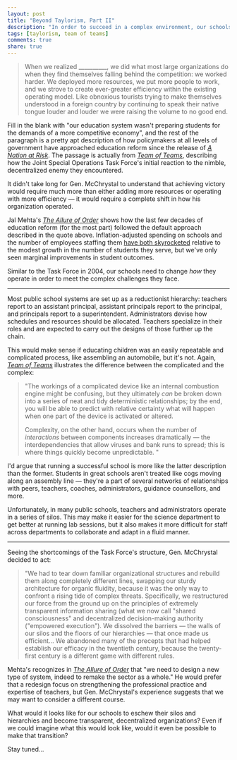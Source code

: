 ```yaml
---
layout: post
title: "Beyond Taylorism, Part II"
description: "In order to succeed in a complex environment, our schools need to change how they operate."
tags: [taylorism, team of teams]
comments: true
share: true  
---
```


>When we realized __________, we did what most large organizations do when they find themselves falling behind the competition: we worked harder. We deployed more resources, we put more people to work, and we strove to create ever-greater efficiency within the existing operating model. Like obnoxious tourists trying to make themselves understood in a foreign country by continuing to speak their native tongue louder and louder we were raising the volume to no good end.

Fill in the blank with "our education system wasn't preparing students for the demands of a more competitive economy", and the rest of the paragraph is a pretty apt description of how policymakers at all levels of government have approached education reform since the release of [*A Nation at Risk*][nationatrisk]. The passage is actually from [*Team of Teams*][teamofteams], describing how the Joint Special Operations Task Force's initial reaction to the nimble, decentralized enemy they encountered.

It didn't take long for Gen. McChrystal to understand that achieving victory would require much more than either adding more resources or operating with more efficiency — it would require a complete shift in how his organization operated.

Jal Mehta's [*The Allure of Order*][allureoforder] shows how the last few decades of education reform (for the most part) followed the default approach described in the quote above. Inflation-adjusted spending on schools and the number of employees staffing them [have both skyrocketed](http://dailysignal.com/2014/05/18/education-spending-test-scores-arent-whos-blame/) relative to the modest growth in the number of students they serve, but we've only seen marginal improvements in student outcomes.

Similar to the Task Force in 2004, our schools need to change *how* they operate in order to meet the complex challenges they face.

---

Most public school systems are set up as a reductionist hierarchy: teachers report to an assistant principal, assistant principals report to the principal, and principals report to a superintendent. Administrators devise how schedules and resources should be allocated. Teachers specialize in their roles and are expected to carry out the designs of those further up the chain.

This would make sense if educating children was an easily repeatable and complicated process, like assembling an automobile, but it's not. Again, [*Team of Teams*][teamofteams] illustrates the difference between the complicated and the complex:

>"The workings of a complicated device like an internal combustion engine might be confusing, but they ultimately *can* be broken down into a series of neat and tidy deterministic relationships; by the end, you will be able to predict with relative certainty what will happen when one part of the device is activated or altered.
>
>Complexity, on the other hand, occurs when the number of *interactions* between components increases dramatically — the interdependencies that allow viruses and bank runs to spread; this is where things quickly become unpredictable. "

I'd argue that running a successful school is more like the latter description than the former. Students in great schools aren't treated like cogs moving along an assembly line — they're a part of several networks of relationships with peers, teachers, coaches, administrators, guidance counsellors, and more.

 Unfortunately, in many public schools, teachers and administrators operate in a series of silos. This may make it easier for the science department to get better at running lab sessions, but it also makes it more difficult for staff across departments to collaborate and adapt in a fluid manner.

 ---

Seeing the shortcomings of the Task Force's structure, Gen. McChrystal decided to act:

>"We had to tear down familiar organizational structures and rebuild them along completely different lines, swapping our sturdy architecture for organic fluidity, because it was the only way to confront a rising tide of complex threats. Specifically, we restructured our force from the ground up on the principles of extremely transparent information sharing (what we now call "shared consciousness" and decentralized decision-making authority ("empowered execution"). We dissolved the barriers — the walls of our silos and the floors of our hierarchies — that once made us efficient... We abandoned many of the precepts that had helped establish our efficacy in the twentieth century, because the twenty-first century is a different game with different rules.

Mehta's recognizes in [*The Allure of Order*][allureoforder]  that "we need to design a new type of system, indeed to remake the sector as a whole." He would prefer that a redesign focus on strengthening the professional practice and expertise of teachers, but Gen. McChrystal's experience suggests that we may want to consider a different course.

What would it looks like for our schools to eschew their silos and hierarchies and become transparent, decentralized organizations? Even if we could imagine what this would look like, would it even be possible to make that transition?

Stay tuned...

[nationatrisk]: https://en.wikipedia.org/wiki/A_Nation_at_Risk

[teamofteams]: http://www.amazon.com/Team-Teams-Rules-Engagement-Complex/dp/1591847486/

[allureoforder]: http://www.amazon.com/Allure-Order-Expectations-Schooling-Development/dp/0190231459/